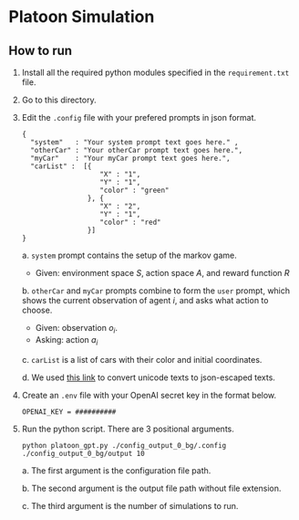 # Platoon Simulation

## How to run
1. Install all the required python modules specified in the `requirement.txt` file. 
2. Go to this directory. 
3. Edit the `.config` file with your prefered prompts in json format.
    ```
    { 
      "system"   : "Your system prompt text goes here." ,
      "otherCar" : "Your otherCar prompt text goes here.",
      "myCar"    : "Your myCar prompt text goes here.",
      "carList" :  [{  
                       "X" : "1",
                       "Y" : "1", 
                       "color" : "green"
                    }, {
                       "X" : "2", 
                       "Y" : "1", 
                       "color" : "red"
                    }]
    }
    ```
    a. `system` prompt contains the setup of the markov game. 
    - Given: environment space $S$, action space $A$, and reward function $R$

    b. `otherCar` and `myCar` prompts combine to form the `user` prompt, which shows the current observation of agent $i$, and asks what action to choose. 
    - Given: observation $o_i$. 
    - Asking: action $a_i$

    c. `carList` is a list of cars with their color and initial coordinates.

    d. We used [this link](https://www.freeformatter.com/json-escape.html) to convert unicode texts to json-escaped texts.
4. Create an `.env` file with your OpenAI secret key in the format below. 
    ```
    OPENAI_KEY = ##########
    ```
5. Run the python script. There are 3 positional arguments. 
    ```
    python platoon_gpt.py ./config_output_0_bg/.config ./config_output_0_bg/output 10
    ```
    a. The first argument is the configuration file path.

    b. The second argument is the output file path without file extension.

    c. The third argument is the number of simulations to run. 